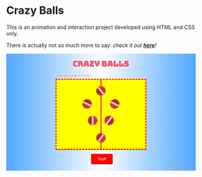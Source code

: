 # Crazy Balls

This is an animation and interaction project developed using HTML and CSS only.

There is actually not so much more to say: _check it out **[here](https://tinf9.github.io/crazyBalls/)**!_

![Crazy Balls sample image](/sample-image.png)
